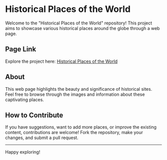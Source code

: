 
<h1>Historical Places of the World</h1>

<p>Welcome to the "Historical Places of the World" repository! This project aims to showcase various historical places around the globe through a web page.</p>

<h2>Page Link</h2>
<p>Explore the project here: <a href="https://kirankumar-2002.github.io/historical-places/" target="_blank" >Historical Places of the World</a></p>

<h2>About</h2>
<p>This web page highlights the beauty and significance of historical sites. Feel free to browse through the images and information about these captivating places.</p>

<h2>How to Contribute</h2>
<p>If you have suggestions, want to add more places, or improve the existing content, contributions are welcome! Fork the repository, make your changes, and submit a pull request.</p>

<hr>

<p>Happy exploring!</p>
